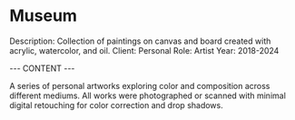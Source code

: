 # Museum

Description: Collection of paintings on canvas and board created with acrylic, watercolor, and oil.
Client: Personal
Role: Artist
Year: 2018-2024

--- CONTENT ---

A series of personal artworks exploring color and composition across different mediums. All works were photographed or scanned with minimal digital retouching for color correction and drop shadows.
